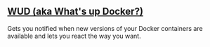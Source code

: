 ## [WUD (aka What's up Docker?)](https://github.com/getwud/wud)

Gets you notified when new versions of your Docker containers are available and lets you react the way you want.